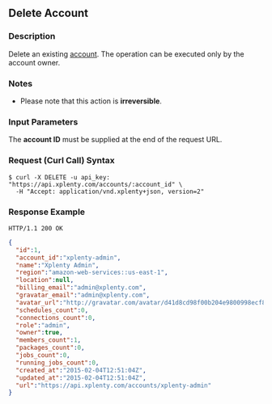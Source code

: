 ## Delete Account

### Description
Delete an existing [account](https://github.com/xplenty/xplenty-api-doc-v2/blob/master/resources/account.md). The operation can be executed only by the account owner.

### Notes
* Please note that this action is **irreversible**.

### Input Parameters
The **account ID** must be supplied at the end of the request URL.

### Request (Curl Call) Syntax
```shell
$ curl -X DELETE -u api_key: "https://api.xplenty.com/accounts/:account_id" \
  -H "Accept: application/vnd.xplenty+json, version=2"
```

### Response Example
```HTTP
HTTP/1.1 200 OK
```

```json
{
  "id":1,
  "account_id":"xplenty-admin",
  "name":"Xplenty Admin",
  "region":"amazon-web-services::us-east-1",
  "location":null,
  "billing_email":"admin@xplenty.com",
  "gravatar_email":"admin@xplenty.com",
  "avatar_url":"http://gravatar.com/avatar/d41d8cd98f00b204e9800998ecf8427e.png?d=retro&s=140",
  "schedules_count":0,
  "connections_count":0,
  "role":"admin",
  "owner":true,
  "members_count":1,
  "packages_count":0,
  "jobs_count":0,
  "running_jobs_count":0,
  "created_at":"2015-02-04T12:51:04Z",
  "updated_at":"2015-02-04T12:51:04Z",
  "url":"https://api.xplenty.com/accounts/xplenty-admin"
}
```
